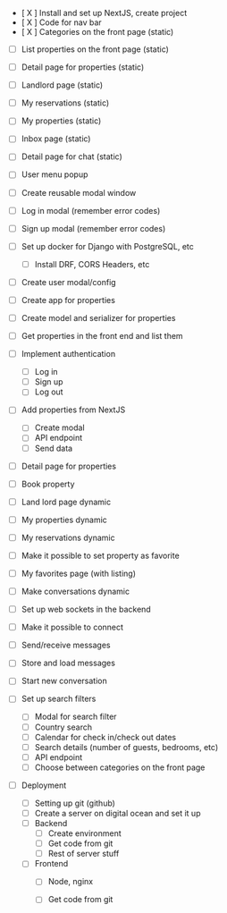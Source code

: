 - [ X ] Install and set up NextJS, create project
- [ X ] Code for nav bar
- [ X ] Categories on the front page (static)
- [ ] List properties on the front page (static)
- [ ] Detail page for properties (static)
- [ ] Landlord page (static)
- [ ] My reservations (static)
- [ ] My properties (static)
- [ ] Inbox page (static)
- [ ] Detail page for chat (static)
- [ ] User menu popup
- [ ] Create reusable modal window
- [ ] Log in modal (remember error codes)
- [ ] Sign up modal (remember error codes)

- [ ] Set up docker for Django with PostgreSQL, etc
  - [ ] Install DRF, CORS Headers, etc
- [ ] Create user modal/config
- [ ] Create app for properties
- [ ] Create model and serializer for properties
- [ ] Get properties in the front end and list them

- [ ] Implement authentication
  - [ ] Log in
  - [ ] Sign up
  - [ ] Log out

- [ ] Add properties from NextJS
  - [ ] Create modal
  - [ ] API endpoint
  - [ ] Send data
   
- [ ] Detail page for properties
- [ ] Book property
- [ ] Land lord page dynamic
- [ ] My properties dynamic
- [ ] My reservations dynamic
- [ ] Make it possible to set property as favorite
- [ ] My favorites page (with listing)
- [ ] Make conversations dynamic

- [ ] Set up web sockets in the backend
- [ ] Make it possible to connect
- [ ] Send/receive messages
- [ ] Store and load messages
- [ ] Start new conversation

- [ ] Set up search filters
  - [ ] Modal for search filter
  - [ ] Country search
  - [ ] Calendar for check in/check out dates
  - [ ] Search details (number of guests, bedrooms, etc)
  - [ ] API endpoint
  - [ ] Choose between categories on the front page

- [ ] Deployment
  - [ ] Setting up git (github)
  - [ ] Create a server on digital ocean and set it up
  - [ ] Backend
    - [ ] Create environment
    - [ ] Get code from git
    - [ ] Rest of server stuff
  - [ ] Frontend
    - [ ] Node, nginx
    - [ ] Get code from git


























